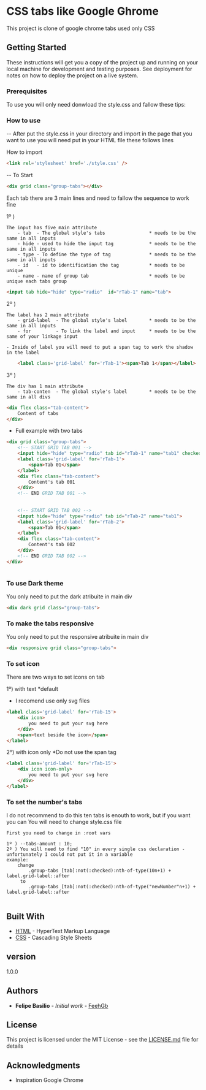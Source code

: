# CSS tabs like Google Ghrome

This project is clone of google chrome tabs used only CSS

## Getting Started

These instructions will get you a copy of the project up and running on your local machine for development and testing purposes. See deployment for notes on how to deploy the project on a live system.

### Prerequisites

To use you will only need donwload the style.css and fallow these tips:


### How to use

-- After put the style.css in your directory and import in the page that you want to use you will need put in your HTML file these follows lines

How to import
```html
<link rel='stylesheet' href='./style.css' />
```

-- To Start
```html
<div grid class="group-tabs"></div>
```
Each tab there are 3 main lines and need to fallow the sequence to work fine

1º )
```
The input has five main attribute 
    - tab  - The global style's tabs                * needs to be the same in all inputs
    - hide - used to hide the input tag             * needs to be the same in all inputs
    - type - To define the type of tag              * needs to be the same in all inputs
    - id   - id to identification the tag           * needs to be unique
    - name - name of group tab                      * needs to be unique each tabs group
```
 
```html 
<input tab hide="hide" type="radio"  id="rTab-1" name="tab"> 
```


2º )
```
The label has 2 main attribute
    - grid-label  - The global style's label        * needs to be the same in all inputs
    - for         - To link the label and input     * needs to be the same of your linkage input
    
- Inside of label you will need to put a span tag to work the shadow in the label
```
```html
    <label class='grid-label' for='rTab-1'><span>Tab 1</span></label>
```


  
3º )
```
The div has 1 main attribute
    - tab-conten  - The global style's label        * needs to be the same in all divs
```

```html 
<div flex class="tab-content">
    Content of tabs
</div>
```


- Full example with two tabs
```html
<div grid class="group-tabs">
    <!-- START GRID TAB 001 -->
    <input hide="hide" type="radio" tab id="rTab-1" name="tab1" checked="checked">
    <label class='grid-label' for='rTab-1'>
        <span>Tab 01</span>
    </label>
    <div flex class="tab-content">
        Content's tab 001
    </div>
    <!-- END GRID TAB 001 -->
    
    
    <!-- START GRID TAB 002 -->
    <input hide="hide" type="radio" tab id="rTab-2" name="tab1">
    <label class='grid-label' for='rTab-2'>
        <span>Tab 01</span>
    </label>
    <div flex class="tab-content">
        Content's tab 002
    </div>
    <!-- END GRID TAB 002 -->
</div>
   
```

### To use Dark theme

You only need to put the dark atribuite in main div
```html
<div dark grid class="group-tabs">
```

### To make the tabs responsive
You only need to put the responsive atribuite in main div
```html
<div responsive grid class="group-tabs">
```

### To set icon

There are two ways to set icons on tab

1º) with text *default
- I recomend use only svg files
```html
<label class='grid-label' for='rTab-15'>
    <div icon>
        you need to put your svg here
    </div>
    <span>text beside the icon</span>
</label>
```

2º) with icon only 
*Do not use the span tag

```html
<label class='grid-label' for='rTab-15'>
    <div icon icon-only>
        you need to put your svg here
    </div>
</label>
```

### To set the number's tabs
I do not recommend to do this ten tabs is enouth to work, but if you want you can
You will need to change style.css file

```
First you need to change in :root vars

1º ) --tabs-amount : 10;
2º ) You will need to find "10" in every single css declaration - unfortunately I could not put it in a variable
example:
    change
        .group-tabs [tab]:not(:checked):nth-of-type(10n+1) + label.grid-label::after
     to
        .group-tabs [tab]:not(:checked):nth-of-type("newNumber"n+1) + label.grid-label::after
    
```

## Built With

* [HTML](https://developer.mozilla.org/pt-BR/docs/Web/HTML) - HyperText Markup Language
* [CSS](https://developer.mozilla.org/pt-BR/docs/Web/CSS) - Cascading Style Sheets




## version

1.0.0

## Authors

* **Felipe Basilio** - *Initial work* - [FeehGb](https://github.com/FeehGb)


## License

This project is licensed under the MIT License - see the [LICENSE.md](LICENSE.md) file for details

## Acknowledgments

* Inspiration
    Google Chrome

